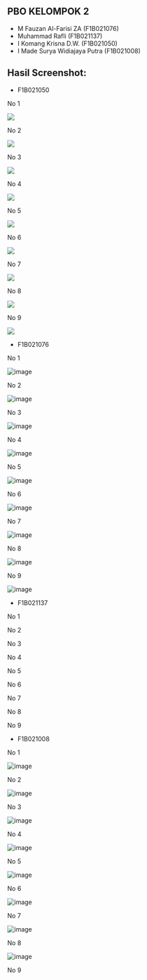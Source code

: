 ## PBO KELOMPOK 2
- M Fauzan Al-Farisi ZA        (F1B021076)
- Muhammad Rafli               (F1B021137)
- I Komang Krisna D.W.         (F1B021050)
- I Made Surya Widiajaya Putra (F1B021008)
  
## Hasil Screenshot: 
- F1B021050
  
No 1

<image src="https://github.com/dow00n/P3/blob/main/Screenshot/P3No1_F1B021050.png">

No 2

<image src="https://github.com/dow00n/P3/blob/main/Screenshot/P3No2_F1B021050.png">

No 3

<image src="https://github.com/dow00n/P3/blob/main/Screenshot/P3No3_F1B021050.png">

No 4

<image src="https://github.com/dow00n/P3/blob/main/Screenshot/P3No4_F1B021050.png">

No 5

<image src="https://github.com/dow00n/P3/blob/main/Screenshot/P3No5_F1B021050.png">

No 6

<image src="https://github.com/dow00n/P3/blob/main/Screenshot/P3No6_F1B021050.png">

No 7

<image src="https://github.com/dow00n/P3/blob/main/Screenshot/P3No7_F1B021050.png">

No 8

<image src="https://github.com/dow00n/P3/blob/main/Screenshot/P3No8_F1B021050.png">

No 9

<image src="https://github.com/dow00n/P3/blob/main/Screenshot/P3No9_F1B021050.png">

- F1B021076

No 1

![image](https://github.com/dow00n/P3/assets/148226231/f2add72a-ce23-4a62-9f7d-3fe6d22aa5e1)


No 2

![image](https://github.com/dow00n/P3/assets/148226231/28bc9bf8-05a3-412c-acc2-b80731dbaf38)


No 3

![image](https://github.com/dow00n/P3/assets/148226231/7561e763-7037-4904-9fa7-5cfd9143be05)


No 4

![image](https://github.com/dow00n/P3/assets/148226231/ef034dfb-2d57-45ae-92ee-f56a45034995)


No 5

![image](https://github.com/dow00n/P3/assets/148226231/8264666e-0b59-491d-82a4-197dfd83f944)


No 6

![image](https://github.com/dow00n/P3/assets/148226231/b3626ddd-450d-460e-ba47-b746afe46f69)


No 7

![image](https://github.com/dow00n/P3/assets/148226231/4758abf4-4a50-4743-a205-5f6450aa3266)


No 8

![image](https://github.com/dow00n/P3/assets/148226231/3016e670-7af3-45c7-afd0-3cb847ec057c)


No 9

![image](https://github.com/dow00n/P3/assets/148226231/224accc0-45d5-488f-ac19-73cbc28398aa)


- F1B021137
  
No 1



No 2



No 3



No 4



No 5



No 6



No 7



No 8



No 9



- F1B021008
  
No 1

![image](https://raw.githubusercontent.com/dow00n/P3/main/Screenshot/Jobsheet1_F1B021008.png)

No 2

![image](https://github.com/dow00n/P3/assets/148226231/b3626ddd-450d-460e-ba47-b746afe46f69)

No 3

![image](https://github.com/dow00n/P3/assets/148226231/b3626ddd-450d-460e-ba47-b746afe46f69)

No 4

![image](https://github.com/dow00n/P3/assets/148226231/b3626ddd-450d-460e-ba47-b746afe46f69)

No 5

![image](https://github.com/dow00n/P3/assets/148226231/b3626ddd-450d-460e-ba47-b746afe46f69)

No 6

![image](https://github.com/dow00n/P3/assets/148226231/b3626ddd-450d-460e-ba47-b746afe46f69)

No 7

![image](https://github.com/dow00n/P3/assets/148226231/b3626ddd-450d-460e-ba47-b746afe46f69)

No 8

![image](https://github.com/dow00n/P3/assets/148226231/b3626ddd-450d-460e-ba47-b746afe46f69)

No 9



